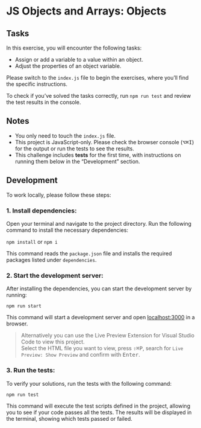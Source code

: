 # JS Objects and Arrays: Objects

## Tasks

In this exercise, you will encounter the following tasks:

- Assign or add a variable to a value within an object.
- Adjust the properties of an object variable.

Please switch to the `index.js` file to begin the exercises, where you’ll find the specific instructions.

To check if you’ve solved the tasks correctly, run `npm run test` and review the test results in the console.

## Notes

- You only need to touch the `index.js` file.
- This project is JavaScript-only. Please check the browser console (<kbd>⌥</kbd><kbd>⌘</kbd><kbd>I</kbd>) for the output or run the tests to see the results.
- This challenge includes **tests** for the first time, with instructions on running them below in the “Development” section.

## Development

To work locally, please follow these steps:

### 1. Install dependencies:

Open your terminal and navigate to the project directory. Run the following command to install the necessary dependencies:

`npm install` or `npm i`

This command reads the `package.json` file and installs the required packages listed under `dependencies`.

### 2. Start the development server:

After installing the dependencies, you can start the development server by running:

`npm run start`

This command will start a development server and open [localhost:3000](http://localhost:3000) in a browser.

> Alternatively you can use the Live Preview Extension for Visual Studio Code to view this project.  
> Select the HTML file you want to view, press <kbd>⇧</kbd><kbd>⌘</kbd><kbd>P</kbd>, search for `Live Preview: Show Preview` and confirm with <kbd>Enter</kbd>.

### 3. Run the tests:

To verify your solutions, run the tests with the following command:

`npm run test`

This command will execute the test scripts defined in the project, allowing you to see if your code passes all the tests. The results will be displayed in the terminal, showing which tests passed or failed.
